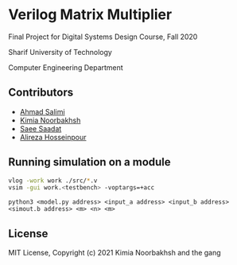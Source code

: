 # Verilog Matrix Multiplier
Final Project for Digital Systems Design Course, Fall 2020

Sharif University of Technology

Computer Engineering Department

## Contributors

-  [Ahmad Salimi](https://github.com/ahmadsalimi)
-  [Kimia Noorbakhsh](https://github.com/kimianoorbakhsh)
-  [Saee Saadat](https://github.com/SaeeSaadat)
-  [Alireza Hosseinpour](https://github.com/doctorhoseinpour)

## Running simulation on a module

```Bash
vlog -work work ./src/*.v
vsim -gui work.<testbench> -voptargs=+acc
```
``` Check the output with Golden Model in python:
python3 <model.py address> <input_a address> <input_b address> <simout.b address> <m> <n> <m>
```
## License

MIT License, Copyright (c) 2021 Kimia Noorbakhsh and the gang
